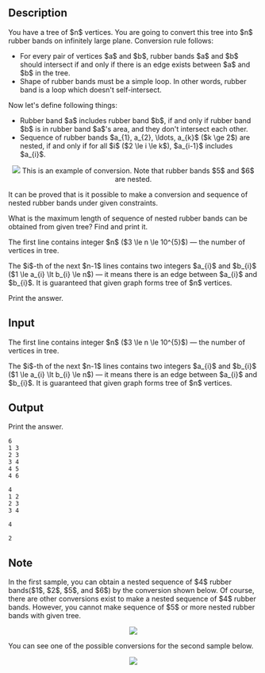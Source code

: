 ## Description

<div><p>You have a tree of $n$ vertices. You are going to convert this tree into $n$ rubber bands on infinitely large plane. Conversion rule follows:</p><ul> <li> For every pair of vertices $a$ and $b$, rubber bands $a$ and $b$ should intersect if and only if there is an edge exists between $a$ and $b$ in the tree. </li><li> Shape of rubber bands must be a simple loop. In other words, rubber band is a loop which doesn't self-intersect. </li></ul><p>Now let's define following things: </p><ul> <li> Rubber band $a$ <span class="tex-font-style-bf">includes</span> rubber band $b$, if and only if rubber band $b$ is in rubber band $a$'s area, and they don't intersect each other. </li><li> Sequence of rubber bands $a_{1}, a_{2}, \ldots, a_{k}$ ($k \ge 2$) are <span class="tex-font-style-bf">nested</span>, if and only if for all $i$ ($2 \le i \le k$), $a_{i-1}$ includes $a_{i}$. </li></ul><center> <img class="tex-graphics" src="file://O1QeSk5x.png" style="max-width: 100.0%;max-height: 100.0%;"> This is an example of conversion. Note that rubber bands $5$ and $6$ are nested. </center><p>It can be proved that is it possible to make a conversion and sequence of nested rubber bands under given constraints.</p><p>What is the maximum length of sequence of nested rubber bands can be obtained from given tree? Find and print it.</p></div><div class="input-specification"><p>The first line contains integer $n$ ($3 \le n \le 10^{5}$)&nbsp;— the number of vertices in tree.</p><p>The $i$-th of the next $n-1$ lines contains two integers $a_{i}$ and $b_{i}$ ($1 \le a_{i} \lt b_{i} \le n$)&nbsp;— it means there is an edge between $a_{i}$ and $b_{i}$. It is guaranteed that given graph forms tree of $n$ vertices.</p></div><div class="output-specification"><p>Print the answer.</p></div>

## Input

<p>The first line contains integer $n$ ($3 \le n \le 10^{5}$)&nbsp;— the number of vertices in tree.</p><p>The $i$-th of the next $n-1$ lines contains two integers $a_{i}$ and $b_{i}$ ($1 \le a_{i} \lt b_{i} \le n$)&nbsp;— it means there is an edge between $a_{i}$ and $b_{i}$. It is guaranteed that given graph forms tree of $n$ vertices.</p>

## Output

<p>Print the answer.</p>





```input1
6
1 3
2 3
3 4
4 5
4 6
```




```input2
4
1 2
2 3
3 4
```




```output1
4
```




```output2
2
```



## Note

<p>In the first sample, you can obtain a nested sequence of $4$ rubber bands($1$, $2$, $5$, and $6$) by the conversion shown below. Of course, there are other conversions exist to make a nested sequence of $4$ rubber bands. However, you cannot make sequence of $5$ or more nested rubber bands with given tree.</p><center> <img class="tex-graphics" src="file://rQp1Ewqz.png" style="max-width: 100.0%;max-height: 100.0%;"> </center><p>You can see one of the possible conversions for the second sample below.</p><center> <img class="tex-graphics" src="file://b1YdhmcV.png" style="max-width: 100.0%;max-height: 100.0%;"> </center>
